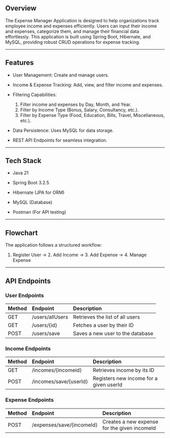 ## Overview

The Expense Manager Application is designed to help organizations track employee income and expenses efficiently. Users can input their income and expenses, categorize them, and manage their financial data effortlessly. This application is built using Spring Boot, Hibernate, and MySQL, providing robust CRUD operations for expense tracking.


---


## Features

* User Management: Create and manage users.

* Income & Expense Tracking: Add, view, and filter income and expenses.

* Filtering Capabilities:
  1. Filter income and expenses by Day, Month, and Year.
  2. Filter by Income Type (Bonus, Salary, Consultancy, etc.).
  3. Filter by Expense Type (Food, Education, Bills, Travel, Miscellaneous, etc.).

* Data Persistence: Uses MySQL for data storage.

* REST API Endpoints for seamless integration.


---


## Tech Stack

* Java 21

* Spring Boot 3.2.5

* Hibernate (JPA for ORM)

* MySQL (Database)

* Postman (For API testing)


---


## Flowchart

The application follows a structured workflow:

1. Register User → 2. Add Income → 3. Add Expense → 4. Manage Expense


---


## API Endpoints

### User Endpoints

| Method       | Endpoint        | Description                      |
| ------------ |:----------------|:---------------------------------|
| GET          | /users/allUsers | Retrieves the list of all users  |
| GET          | /users/{id}     | Fetches a user by their ID       |
| POST         | /users/save     | Saves a new user to the database |


### Income Endpoints

| Method       | Endpoint               | Description                             |
| ------------ |:-----------------------|:----------------------------------------|
| GET          | /incomes/{incomeid}    | Retrieves income by its ID              |
| POST         | /incomes/save/{userId} | Registers new income for a given userId |


### Expense Endpoints

| Method       | Endpoint                  | Description                                  |
| ------------ |:--------------------------|:---------------------------------------------|
|POST          | /expenses/save/{incomeId} | Creates a new expense for the given incomeId |
